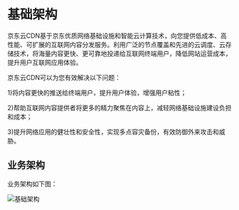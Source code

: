 # 基础架构

京东云CDN基于京东优质网络基础设施和智能云计算技术，向您提供低成本、高性能、可扩展的互联网内容分发服务。利用广泛的节点覆盖和先进的云调度、云存储技术，将海量内容更快、更可靠地投递给互联网终端用户，降低网站运营成本，提升用户互联网应用体验。

京东云CDN可以为您有效解决以下问题：

1)将内容更快的推送给终端用户，提升用户体验，增强用户粘性；

2)帮助互联网内容提供者将更多的精力聚焦在内容上，减轻网络基础设施建设负担和成本；

3)提升网络应用的健壮性和安全性，实现多点容灾备份，有效防御外来攻击和威胁。

## 业务架构
业务架构如下图：

![基础架构](https://github.com/jdcloudcom/cn/blob/edit/image/CDN/CDN-BI.png)






